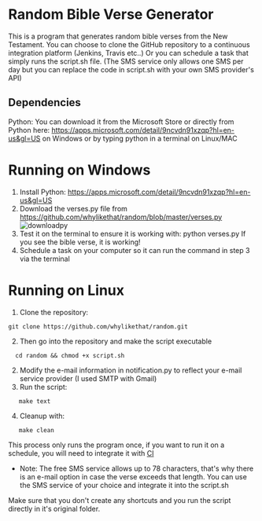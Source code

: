 # Random Bible Verse Generator
This is a program that generates random bible verses from the New Testament.
You can choose to clone the GitHub repository to a continuous integration platform (Jenkins, Travis etc..)
Or you can schedule a task that simply runs the script.sh file. (The SMS service only allows one SMS per day but you can replace the code in script.sh with your own SMS provider's API)

## Dependencies
Python:  You can download it from the Microsoft Store or directly from Python here: https://apps.microsoft.com/detail/9ncvdn91xzqp?hl=en-us&gl=US on Windows or by typing python in a terminal on Linux/MAC

# Running on Windows
1. Install Python: https://apps.microsoft.com/detail/9ncvdn91xzqp?hl=en-us&gl=US
2. Download the verses.py file from https://github.com/whylikethat/random/blob/master/verses.py
![downloadpy](https://github.com/user-attachments/assets/b8be0788-f5bf-421d-8347-62a29d43a480)
3. Test it on the terminal to ensure it is working with:
python verses.py
If you see the bible verse, it is working!
4. Schedule a task on your computer so it can run the command in step 3 via the terminal



# Running on Linux
1. Clone the repository:
```
git clone https://github.com/whylikethat/random.git
```
2. Then go into the repository and make the script executable
```
  cd random && chmod +x script.sh
```
2. Modify the e-mail information in notification.py to reflect your e-mail service provider (I used SMTP with Gmail)
3. Run the script:
```
   make text
```
4. Cleanup with:
```
   make clean
```
   This process only runs the program once, if you want to run it on a schedule, you will need to integrate it with [CI ](https://www.google.com/search?q=continous+integration+platforms&oq=continous+integration+platforms&gs_lcrp=EgZjaHJvbWUyBggAEEUYOTIJCAEQABgNGIAEMggIAhAAGBYYHjIICAMQABgWGB4yCAgEEAAYFhgeMgoIBRAAGAgYDRgeMg0IBhAAGIYDGIAEGIoFMg0IBxAAGIYDGIAEGIoFMgYICBAuGEAyBggJEEUYOdIBCDQ5NDNqMGoxqAIAsAIA&sourceid=chrome&ie=UTF-8)

* Note: The free SMS service allows up to 78 characters, that's why there is an e-mail option in case the verse exceeds that length. You can use the SMS service of your choice and integrate it into the script.sh

Make sure that you don't create any shortcuts and you run the script directly in it's original folder.
